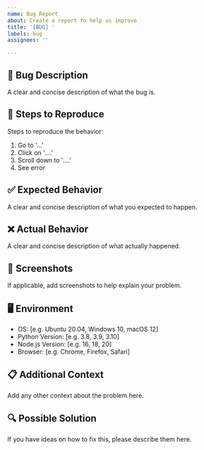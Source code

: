 ```yaml
---
name: Bug Report
about: Create a report to help us improve
title: '[BUG] '
labels: bug
assignees: ''

---
```


## 🐛 Bug Description
A clear and concise description of what the bug is.

## 🔄 Steps to Reproduce
Steps to reproduce the behavior:
1. Go to '...'
2. Click on '....'
3. Scroll down to '....'
4. See error

## ✅ Expected Behavior
A clear and concise description of what you expected to happen.

## ❌ Actual Behavior
A clear and concise description of what actually happened.

## 📸 Screenshots
If applicable, add screenshots to help explain your problem.

## 🖥️ Environment
- OS: [e.g. Ubuntu 20.04, Windows 10, macOS 12]
- Python Version: [e.g. 3.8, 3.9, 3.10]
- Node.js Version: [e.g. 16, 18, 20]
- Browser: [e.g. Chrome, Firefox, Safari]

## 📋 Additional Context
Add any other context about the problem here.

## 🔍 Possible Solution
If you have ideas on how to fix this, please describe them here.
